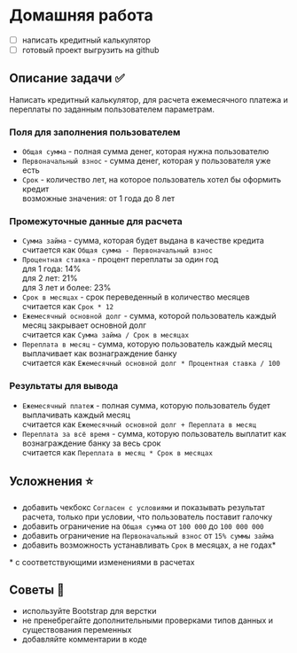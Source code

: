 # Домашняя работа

- [ ] написать кредитный калькулятор
- [ ] готовый проект выгрузить на github

## Описание задачи ✅

Написать кредитный калькулятор, для расчета ежемесячного платежа и переплаты по заданным пользователем параметрам.

### Поля для заполнения пользователем

- `Общая сумма` - полная сумма денег, которая нужна пользователю
- `Первоначальный взнос` - сумма денег, которая у пользователя уже есть
- `Срок` - количество лет, на которое пользователь хотел бы оформить кредит  
  возможные значения: от 1 года до 8 лет

### Промежуточные данные для расчета

- `Сумма займа` - сумма, которая будет выдана в качестве кредита  
  считается как `Общая сумма - Первоначальный взнос`
- `Процентная ставка` - процент переплаты за один год  
  для 1 года: 14%  
  для 2 лет: 21%  
  для 3 лет и более: 23%
- `Срок в месяцах` - срок переведенный в количество месяцев  
  считается как `Срок * 12`
- `Ежемесячный основной долг` - сумма, которой пользователь каждый месяц закрывает основной долг  
  считается как `Сумма займа / Срок в месяцах`
- `Переплата в месяц` - сумма, которую пользователь каждый месяц выплачивает как вознаграждение банку  
  считается как `Ежемесячный основной долг * Процентная ставка / 100`

### Результаты для вывода

- `Ежемесячный платеж` - полная сумма, которую пользователь будет выплачивать каждый месяц  
  считается как `Ежемесячный основной долг + Переплата в месяц`
- `Переплата за всё время` - сумма, которую пользователь выплатит как вознаграждение банку за весь срок  
  считается как `Переплата в месяц * Срок в месяцах`

## Усложнения ⭐

- добавить чекбокс `Согласен с условиями` и показывать результат расчета, только при условии, что пользователь поставит галочку
- добавить ограничение на `Общая сумма` от `100 000` до `100 000 000`
- добавить ограничение на `Первоначальный взнос` от `15% суммы займа`
- добавить возможность устанавливать `Срок` в месяцах, а не годах\*

\* с соответствующими изменениями в расчетах

## Советы 📌

- используйте Bootstrap для верстки
- не пренебрегайте дополнительными проверками типов данных и существования переменных
- добавляйте комментарии в коде
